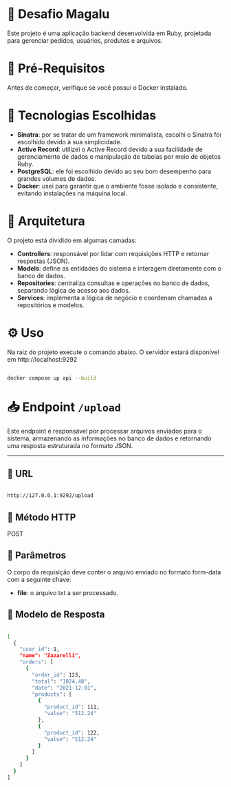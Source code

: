 # :memo: Desafio Magalu

Este projeto é uma aplicação backend desenvolvida em Ruby, projetada para gerenciar pedidos, usuários, produtos e arquivos. 

# :round_pushpin: Pré-Requisitos

Antes de começar, verifique se você possui o Docker instalado. 

# :rocket: Tecnologias Escolhidas

- **Sinatra**: por se tratar de um framework minimalista, escolhi o Sinatra foi escolhido devido à sua simplicidade.
- **Active Record**:  utilizei o Active Record devido a sua facilidade de gerenciamento de dados e manipulação de tabelas por meio de objetos Ruby. 
- **PostgreSQL**: ele foi escolhido devido ao seu bom desempenho para grandes volumes de dados.
- **Docker**: usei para garantir que o ambiente fosse isolado e consistente, evitando instalações na máquina local. 

# :open_file_folder: Arquitetura

O projeto está dividido em algumas camadas:  

- **Controllers**: responsável por lidar com requisições HTTP e retornar respostas (JSON). 
- **Models**: define as entidades do sistema e interagem diretamente com o banco de dados. 
- **Repositories**: centraliza consultas e operações no banco de dados, separando lógica de acesso aos dados.
- **Services**: implementa a lógica de negócio e coordenam chamadas a repositórios e modelos. 

# :gear: Uso

Na raiz do projeto execute o comando abaixo. O servidor estará disponível em http://localhost:9292 



``` bash

docker compose up api --build

```

# :inbox_tray: Endpoint `/upload`

Este endpoint é responsável por processar arquivos enviados para o sistema, armazenando as informações no banco de dados e retornando uma resposta estruturada no formato JSON.

---

## :link: URL

``` bash

http://127.0.0.1:9292/upload

```
## :electric_plug: Método HTTP

POST

## :open_file_folder: Parâmetros

O corpo da requisição deve conter o arquivo enviado no formato form-data com a seguinte chave: 

- **file**: o arquivo txt a ser processado.

## :bookmark_tabs: Modelo de Resposta

``` bash

[
  {
    "user_id": 1,
    "name": "Zazarelli",
    "orders": [
      {
        "order_id": 123,
        "total": "1024.48",
        "date": "2021-12-01",
        "products": [
          {
            "product_id": 111,
            "value": "512.24"
          },
          {
            "product_id": 122,
            "value": "512.24"
          }
        ]
      }
    ]
  }
]

```


